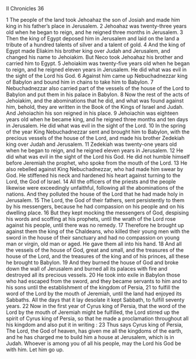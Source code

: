 II Chronicles 36

1	The people of the land took Jehoahaz the son of Josiah and made him king in his father’s place in Jerusalem.
2	Jehoahaz was twenty-three years old when he began to reign, and he reigned three months in Jerusalem.
3	Then the king of Egypt deposed him in Jerusalem and laid on the land a tribute of a hundred talents of silver and a talent of gold.
4	And the king of Egypt made Eliakim his brother king over Judah and Jerusalem, and changed his name to Jehoiakim. But Neco took Jehoahaz his brother and carried him to Egypt.
5	Jehoiakim was twenty-five years old when he began to reign, and he reigned eleven years in Jerusalem. He did what was evil in the sight of the Lord his God.
6	Against him came up Nebuchadnezzar king of Babylon and bound him in chains to take him to Babylon.
7	Nebuchadnezzar also carried part of the vessels of the house of the Lord to Babylon and put them in his palace in Babylon.
8	Now the rest of the acts of Jehoiakim, and the abominations that he did, and what was found against him, behold, they are written in the Book of the Kings of Israel and Judah. And Jehoiachin his son reigned in his place.
9	Jehoiachin was eighteen years old when he became king, and he reigned three months and ten days in Jerusalem. He did what was evil in the sight of the Lord.
10	In the spring of the year King Nebuchadnezzar sent and brought him to Babylon, with the precious vessels of the house of the Lord, and made his brother Zedekiah king over Judah and Jerusalem.
11	Zedekiah was twenty-one years old when he began to reign, and he reigned eleven years in Jerusalem.
12	He did what was evil in the sight of the Lord his God. He did not humble himself before Jeremiah the prophet, who spoke from the mouth of the Lord.
13	He also rebelled against King Nebuchadnezzar, who had made him swear by God. He stiffened his neck and hardened his heart against turning to the Lord, the God of Israel.
14	All the officers of the priests and the people likewise were exceedingly unfaithful, following all the abominations of the nations. And they polluted the house of the Lord that he had made holy in Jerusalem.
15	The Lord, the God of their fathers, sent persistently to them by his messengers, because he had compassion on his people and on his dwelling place.
16	But they kept mocking the messengers of God, despising his words and scoffing at his prophets, until the wrath of the Lord rose against his people, until there was no remedy.
17	Therefore he brought up against them the king of the Chaldeans, who killed their young men with the sword in the house of their sanctuary and had no compassion on young man or virgin, old man or aged. He gave them all into his hand.
18	And all the vessels of the house of God, great and small, and the treasures of the house of the Lord, and the treasures of the king and of his princes, all these he brought to Babylon.
19	And they burned the house of God and broke down the wall of Jerusalem and burned all its palaces with fire and destroyed all its precious vessels.
20	He took into exile in Babylon those who had escaped from the sword, and they became servants to him and to his sons until the establishment of the kingdom of Persia,
21	to fulfill the word of the Lord by the mouth of Jeremiah, until the land had enjoyed its Sabbaths. All the days that it lay desolate it kept Sabbath, to fulfill seventy years.
22	Now in the first year of Cyrus king of Persia, that the word of the Lord by the mouth of Jeremiah might be fulfilled, the Lord stirred up the spirit of Cyrus king of Persia, so that he made a proclamation throughout all his kingdom and also put it in writing :
23	Thus says Cyrus king of Persia, The Lord, the God of heaven, has given me all the kingdoms of the earth, and he has charged me to build him a house at Jerusalem, which is in Judah. Whoever is among you of all his people, may the Lord his God be with him. Let him go up.

